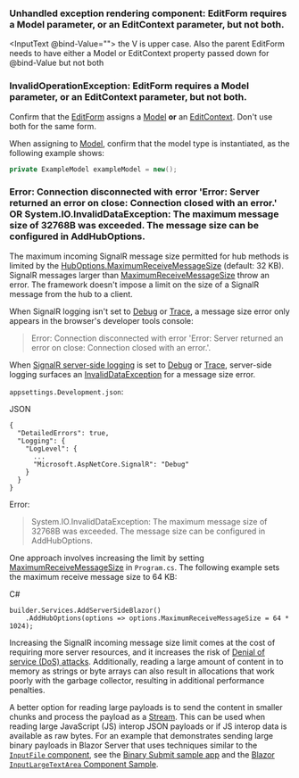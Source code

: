 ### Unhandled exception rendering component: EditForm requires a Model parameter, or an EditContext parameter, but not both.
<InputText @bind-Value="">
the V is upper case.
Also the parent EditForm needs to have either a Model or EditContext property passed down for @bind-Value but not both

### InvalidOperationException: EditForm requires a Model parameter, or an EditContext parameter, but not both.
Confirm that the [EditForm](https://learn.microsoft.com/en-us/dotnet/api/microsoft.aspnetcore.components.forms.editform) assigns a [Model](https://learn.microsoft.com/en-us/dotnet/api/microsoft.aspnetcore.components.forms.editform.model#microsoft-aspnetcore-components-forms-editform-model) **or** an [EditContext](https://learn.microsoft.com/en-us/dotnet/api/microsoft.aspnetcore.components.forms.editform.editcontext#microsoft-aspnetcore-components-forms-editform-editcontext). Don't use both for the same form.

When assigning to [Model](https://learn.microsoft.com/en-us/dotnet/api/microsoft.aspnetcore.components.forms.editform.model#microsoft-aspnetcore-components-forms-editform-model), confirm that the model type is instantiated, as the following example shows:

```cs
private ExampleModel exampleModel = new();
```
### Error: Connection disconnected with error 'Error: Server returned an error on close: Connection closed with an error.' OR System.IO.InvalidDataException: The maximum message size of 32768B was exceeded. The message size can be configured in AddHubOptions.

The maximum incoming SignalR message size permitted for hub methods is limited by the [HubOptions.MaximumReceiveMessageSize](https://learn.microsoft.com/en-us/dotnet/api/microsoft.aspnetcore.signalr.huboptions.maximumreceivemessagesize#microsoft-aspnetcore-signalr-huboptions-maximumreceivemessagesize) (default: 32 KB). SignalR messages larger than [MaximumReceiveMessageSize](https://learn.microsoft.com/en-us/dotnet/api/microsoft.aspnetcore.signalr.huboptions.maximumreceivemessagesize#microsoft-aspnetcore-signalr-huboptions-maximumreceivemessagesize) throw an error. The framework doesn't impose a limit on the size of a SignalR message from the hub to a client.

When SignalR logging isn't set to [Debug](https://learn.microsoft.com/en-us/dotnet/api/microsoft.extensions.logging.loglevel) or [Trace](https://learn.microsoft.com/en-us/dotnet/api/microsoft.extensions.logging.loglevel), a message size error only appears in the browser's developer tools console:

> Error: Connection disconnected with error 'Error: Server returned an error on close: Connection closed with an error.'.

When [SignalR server-side logging](https://learn.microsoft.com/en-us/aspnet/core/signalr/diagnostics?view=aspnetcore-7.0#server-side-logging) is set to [Debug](https://learn.microsoft.com/en-us/dotnet/api/microsoft.extensions.logging.loglevel) or [Trace](https://learn.microsoft.com/en-us/dotnet/api/microsoft.extensions.logging.loglevel), server-side logging surfaces an [InvalidDataException](https://learn.microsoft.com/en-us/dotnet/api/system.io.invaliddataexception) for a message size error.

`appsettings.Development.json`:

JSON

```
{
  "DetailedErrors": true,
  "Logging": {
    "LogLevel": {
      ...
      "Microsoft.AspNetCore.SignalR": "Debug"
    }
  }
}
```

Error:

> System.IO.InvalidDataException: The maximum message size of 32768B was exceeded. The message size can be configured in AddHubOptions.

One approach involves increasing the limit by setting [MaximumReceiveMessageSize](https://learn.microsoft.com/en-us/dotnet/api/microsoft.aspnetcore.signalr.huboptions.maximumreceivemessagesize#microsoft-aspnetcore-signalr-huboptions-maximumreceivemessagesize) in `Program.cs`. The following example sets the maximum receive message size to 64 KB:

C#

```
builder.Services.AddServerSideBlazor()
    .AddHubOptions(options => options.MaximumReceiveMessageSize = 64 * 1024);
```

Increasing the SignalR incoming message size limit comes at the cost of requiring more server resources, and it increases the risk of [Denial of service (DoS) attacks](https://learn.microsoft.com/en-us/aspnet/core/blazor/security/server/threat-mitigation?view=aspnetcore-7.0#denial-of-service-dos-attacks). Additionally, reading a large amount of content in to memory as strings or byte arrays can also result in allocations that work poorly with the garbage collector, resulting in additional performance penalties.

A better option for reading large payloads is to send the content in smaller chunks and process the payload as a [Stream](https://learn.microsoft.com/en-us/dotnet/api/system.io.stream). This can be used when reading large JavaScript (JS) interop JSON payloads or if JS interop data is available as raw bytes. For an example that demonstrates sending large binary payloads in Blazor Server that uses techniques similar to the [`InputFile` component](https://learn.microsoft.com/en-us/aspnet/core/blazor/file-uploads?view=aspnetcore-7.0), see the [Binary Submit sample app](https://github.com/aspnet/samples/tree/main/samples/aspnetcore/blazor/BinarySubmit) and the [Blazor `InputLargeTextArea` Component Sample](https://github.com/aspnet/samples/tree/main/samples/aspnetcore/blazor/InputLargeTextArea).